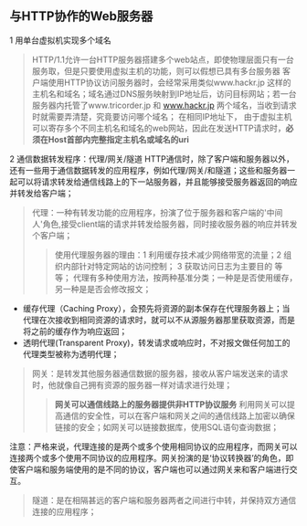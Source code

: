 ## 与HTTP协作的Web服务器

1 用单台虚拟机实现多个域名  
  > HTTP/1.1允许一台HTTP服务器搭建多个web站点，即使物理层面只有一台服务取，但是只要使用虚拟主机的功能，则可以假想已具有多台服务器
  > 客户端使用HTTP协议访问服务器时，会经常采用类似www.hackr.jp 这样的主机名和域名；域名通过DNS服务映射到IP地址后，访问目标网站；若一台服务器内托管了www.tricorder.jp 和 www.hackr.jp 两个域名，当收到请求时就需要弄清楚，究竟要访问哪个域名；
  > 在相同IP地址下， 由于虚拟主机可以寄存多个不同主机名和域名的web网站，因此在发送HTTP请求时，<b>必须在Host首部内完整指定主机名或域名的uri</b>

2 通信数据转发程序：代理/网关/隧道
  HTTP通信时，除了客户端和服务器以外，还有一些用于通信数据转发的应用程序，例如代理/网关/和隧道；这些和服务器一起可以将请求转发给通信线路上的下一站服务器，并且能够接受服务器返回的响应并转发给客户端；
  
  > 代理：一种有转发功能的应用程序，扮演了位于服务器和客户端的'中间人'角色,接受client端的请求并转发给服务器，同时接收服务器的响应并转发个客户端；
  >> 使用代理服务器的理由：1 利用缓存技术减少网络带宽的流量；2 组织内部针对特定网站的访问控制； 3 获取访问日志为主要目的 等等；
  >> 代理有多种使用方法，按两种基准分类；一种是是否使用缓存，另一种是是否会修改报文；
  * 缓存代理（Caching Proxy），会预先将资源的副本保存在代理服务器上；当代理在次接收到相同资源的请求时，就可以不从源服务器那里获取资源，而是将之前的缓存作为响应返回；
  * 透明代理(Transparent Proxy)，转发请求或响应时，不对报文做任何加工的代理类型被称为透明代理；
    
  > 网关：是转发其他服务器通信数据的服务器，接收从客户端发送来的请求时，他就像自己拥有资源的服务器一样对请求进行处理；
  >> <b>网关可以通信线路上的服务器提供非HTTP协议服务</b>
  >> 利用网关可以提高通信的安全性，可以在客户端和网关之间的通信线路上加密以确保链接的安全；如网关可以链接数据库，使用SQL语句查询数据；

注意：严格来说，代理连接的是两个或多个使用相同协议的应用程序，而网关可以连接两个或多个使用不同协议的应用程序。网关扮演的是‘协议转换器’的角色，即使客户端和服务端使用的是不同的协议，客户端也可以通过网关来和客户端进行交互。

  > 隧道：是在相隔甚远的客户端和服务器两者之间进行中转，并保持双方通信连接的应用程序；


